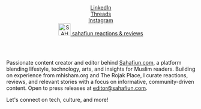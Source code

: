 <!-- Social Links Section -->
<div style="text-align:center; margin-bottom: 30px;">
  <a href="https://www.linkedin.com/in/mhisham" target="_blank" style="margin: 0 10px;">
    LinkedIn
  </a> <br>
  <a href="https://www.threads.net/@mhishamsg" target="_blank" style="margin: 0 10px;">
    Threads
  </a> <br>
    <a href="https://instagram.com/mhishamsg" target="_blank" style="margin: 0 10px;">
    Instagram
  </a> <br>
  <a href="https://sahafiun.com" target="_blank" style="margin: 0 10px;"><img src="https://sahafiun.com/wp-content/uploads/2023/03/cropped-mhlshamsg-1-scaled-1.webp" alt="SAHAFIUN" width="32" height="32"> sahafiun reactions & reviews
    
  </a> <br>
</div>

Passionate content creator and editor behind <a href="https://sahafiun.com">Sahafiun.com</a>, a platform blending lifestyle, technology, arts, and insights for Muslim readers. Building on experience from mhisham.org and The Rojak Place, I curate reactions, reviews, and relevant stories with a focus on informative, community-driven content. Open to press releases at <editor@sahafiun.com>.

Let's connect on tech, culture, and more!
